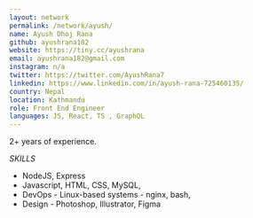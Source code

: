 ```yaml
---
layout: network
permalink: /network/ayush/
name: Ayush Dhoj Rana
github: ayushrana182
website: https://tiny.cc/ayushrana
email: ayushrana182@gmail.com
instagram: n/a
twitter: https://twitter.com/AyushRana7
linkedin: https://www.linkedin.com/in/ayush-rana-725460135/
country: Nepal
location: Kathmandu
role: Front End Engineer
languages: JS, React, TS , GraphQL
---
```


2+ years of experience.

_SKILLS_

- NodeJS, Express
- Javascript, HTML, CSS, MySQL,
- DevOps - Linux-based systems - nginx, bash,
- Design - Photoshop, Illustrator, Figma
